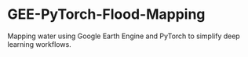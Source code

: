 # GEE-PyTorch-Flood-Mapping
Mapping water using Google Earth Engine and PyTorch to simplify deep learning workflows.




